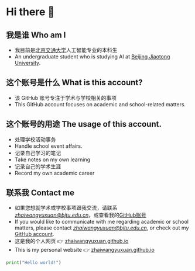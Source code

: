 # Hi there 👋

## 我是谁 Who am I
- 我目前是[北京交通大学](https://www.bjtu.edu.cn/)人工智能专业的本科生
- An undergraduate student who is studying AI at [Beijing Jiaotong University](https://www.bjtu.edu.cn/).

## 这个账号是什么 What is this account?

- 该 GitHub 账号专注于学术与学校相关的事项
- This GitHub account focuses on academic and school-related matters.

## 这个账号的用途 The usage of this account.

- 处理学校活动事务
- Handle school event affairs.
- 记录自己学习的笔记
- Take notes on my own learning
- 记录自己的学术生涯
- Record my own academic career
 
## 联系我 Contact me
- 如果您想就学术或学校事项跟我交流，请联系 *zhaiwangyuxuan@bjtu.edu.cn*，或查看我的[GitHub账号](https://github.com/zhaiwangyuxuan)
- If you would like to communicate with me regarding academic or school matters, please contact *zhaiwangyuxuan@bjtu.edu.cn*, or check out my [GitHub account](https://github.com/zhaiwangyuxuan).
- 这是我的个人网页 👉 [zhaiwangyuxuan.github.io](https://zhaiwangyuxuan.github.io/)
- This is my personal website 👉 [zhaiwangyuxuan.github.io](https://zhaiwangyuxuan.github.io/)

```python
print("Hello world!")   
```

